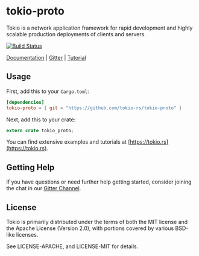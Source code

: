 # tokio-proto

Tokio is a network application framework for rapid development and
highly scalable production deployments of clients and servers.

[![Build Status](https://travis-ci.org/tokio-rs/tokio-proto.svg?branch=master)](https://travis-ci.org/tokio-rs/tokio-proto)

[Documentation](https://docs.rs/tokio-proto) |
[Gitter](https://gitter.im/tokio-rs/tokio) |
[Tutorial](https://tokio.rs)

## Usage

First, add this to your `Cargo.toml`:

```toml
[dependencies]
tokio-proto = { git = "https://github.com/tokio-rs/tokio-proto" }
```

Next, add this to your crate:

```rust
extern crate tokio_proto;
```

You can find extensive examples and tutorials at
[https://tokio.rs](https://tokio.rs).

## Getting Help

If you have questions or need further help getting started, consider joining
the chat in our [Gitter Channel](http://gitter.im/tokio-rs/tokio).

## License

Tokio is primarily distributed under the terms of both the MIT license
and the Apache License (Version 2.0), with portions covered by various
BSD-like licenses.

See LICENSE-APACHE, and LICENSE-MIT for details.
